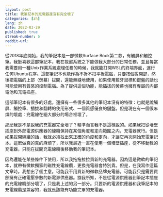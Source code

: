 ```yaml
---
layout: post
title: 我筆記本的充電器還沒有完全壞了 
categories: [zh]
lang: zh
date: 2022-03-29
published: true
streak-number: 6
reddit-url:
---
```

從2018年底開始，我的筆記本是一部微軟Surface Book第二款，有觸屏和觸控筆。我挺喜歡這部筆記本，我在視窗系統之下能做我大部分的日常任務，並且每當我需要用一種Unix作業系統處理任務的時候，我就能打開WSL的終端界面，運行任何Ubuntu程序。這部筆記本也能作為不折不扣平板電腦，只要按個拔開鍵，然後把電腦的上部（熒幕）拔開，還能無縫地使用，如果使用藍牙鼠標和鍵盤的話也可能使用有質感的控制電腦。為了提供這個功能，能插拔的熒幕也擁有專屬的内部電池和充電插座。

這部筆記本有很多的好處，還擁有一些很多其他的筆記本沒有的特徵：也就是說觸屏、觸控筆、插拔和翻轉的使用形式、一個質感優良的鍵盤。但是現在有一個很麻煩的壞處：充電線在絕大部分的場合裡壞了。

那麽我是不是說我的充電器完全壞了？精準而言我不是這樣說的。如果我把從墻壁插座到外部電源供應器的線纜保持在某個角度和定向範圍之内，充電器就行。但是如果拔開線纜的話，我就必須找出來正確的角度和定向，才讓它再次開始充電筆記本。這麽做真的真的麻煩了，所以我最近一直在使用一個墻壁插座，從不移動我的充電器，只能在拔開充電線纜後移動我的筆記本。

因為還能在某些條件下使用，所以我拖拖拉拉買新的充電器。因為這是微軟的筆記本，就帶有微軟獨家的磁性充電線纜，更換充電器會特別貴。但是，在我寫作這篇文章時，我想出了個主意。可能我不用買新的微軟品牌充電器。可能我只是需要買部擁有正確電壓參數的新電源供應器。據我所知，不是從電源供應器到筆記本插座的充電線纜部分壞了，只是我上述的另一部分。只要新的電源供應器和我筆記本的充電線纜是兼容的，我就應該能有功能完畢的充電器。

